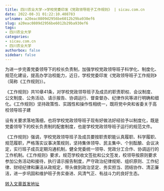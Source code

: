 ```yaml
---
title: 四川农业大学->学校党委印发《党政领导班子工作规则》 | sicau.com.cn
date: 2022-08-31 01:22:10.408783
urlname: a20eac0809d2956be6012b29ba930ef6
slug: a20eac0809d2956be6012b29ba930ef6
tags: 
- 四川农业大学
categories:
- sicau.com.cn
- 四川农业大学
authorbox: false
sidebar: false
---
```

为进一步完善党委领导下的校长负责制，加强学校党政领导班子科学化、制度化、规范化建设，提高办学治校能力，近日，学校党委印发《党政领导班子工作规则》（简称《工作规则》）。

《工作规则》共10章41条，对学校党政领导班子及成员的职责职权、会议制度、公文制度、公务活动、请示报告、协调运行、督查督办、纪律作风等进行明确和细化。《工作规则》坚持政策性、实践性和操作性相统一，既将党中央和省委关于高校领导班子建
<!--more-->
设有关要求落地落细，也将学校党政领导班子现有好做法好经验予以制度化，既是党委领导下的校长负责制的配套制度，也是学校党政领导班子运行的规范文件。

《工作规则》强调，学校党政领导班子及成员要按职责职能认真履职、科学履职、规范履职，严格落实议事决策规则，坚持集体领导、民主集中、个别酝酿、会议决定，实行班子成员定期沟通机制，健全党委统一领导、党政分工合作、协调运行的工作机制。《工作规则》要求，规范学校收文签批和公文签发，校领导按原则要求参加公务活动和接待，执行请示报告制度，严守政治纪律规矩、组织原则、工作纪律、财经纪律和廉洁从政规定，带头做到政治坚定、务实担当、团结协作、清正廉洁，进一步巩固和维护班子务实奋进、风清气正、有战斗力的良好生态。



[转入文章首发地址](https://news.sicau.edu.cn/info/1135/69279.htm)